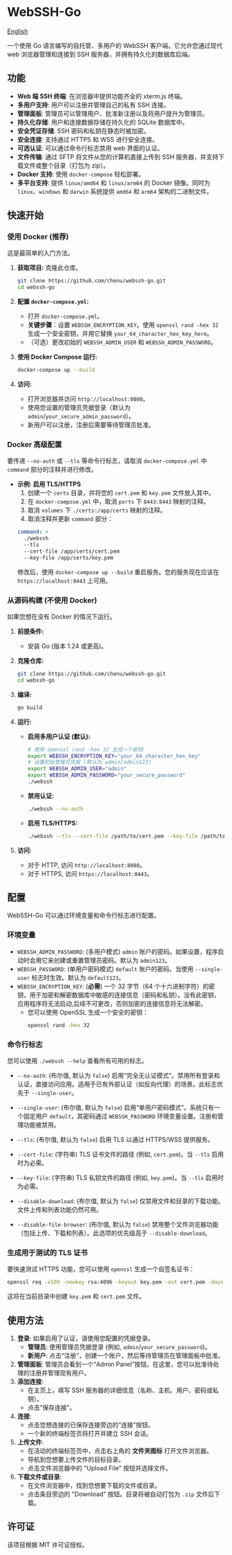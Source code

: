 # WebSSH-Go

[English](README.md)

一个使用 Go 语言编写的自托管、多用户的 WebSSH 客户端。它允许您通过现代 web 浏览器管理和连接到 SSH 服务器，并拥有持久化的数据库后端。

## 功能

*   **Web 端 SSH 终端**: 在浏览器中提供功能齐全的 xterm.js 终端。
*   **多用户支持**: 用户可以注册并管理自己的私有 SSH 连接。
*   **管理面板**: 管理员可以管理用户、批准新注册以及将用户提升为管理员。
*   **持久化存储**: 用户和连接数据存储在持久化的 SQLite 数据库中。
*   **安全凭证存储**: SSH 密码和私钥在静态时被加密。
*   **安全连接**: 支持通过 HTTPS 和 WSS 进行安全连接。
*   **可选认证**: 可以通过命令行标志禁用 web 界面的认证。
*   **文件传输**: 通过 SFTP 将文件从您的计算机直接上传到 SSH 服务器，并支持下载文件或整个目录（打包为 zip）。
*   **Docker 支持**: 使用 `docker-compose` 轻松部署。
*   **多平台支持**: 提供 `linux/amd64` 和 `linux/arm64` 的 Docker 镜像。同时为 `linux`、`windows` 和 `darwin` 系统提供 `amd64` 和 `arm64` 架构的二进制文件。

## 快速开始

### 使用 Docker (推荐)

这是最简单的入门方法。

1.  **获取项目:**
    克隆此仓库。
    ```bash
    git clone https://github.com/chenu/webssh-go.git
    cd webssh-go
    ```

2.  **配置 `docker-compose.yml`:**
    *   打开 `docker-compose.yml`。
    *   **关键步骤**：设置 `WEBSSH_ENCRYPTION_KEY`。使用 `openssl rand -hex 32` 生成一个安全密钥，并用它替换 `your_64_character_hex_key_here`。
    *   （可选）更改初始的 `WEBSSH_ADMIN_USER` 和 `WEBSSH_ADMIN_PASSWORD`。

3.  **使用 Docker Compose 运行:**
    ```bash
    docker-compose up --build
    ```

4.  **访问:**
    *   打开浏览器并访问 `http://localhost:8080`。
    *   使用您设置的管理员凭据登录（默认为 `admin`/`your_secure_admin_password`）。
    *   新用户可以注册，注册后需要等待管理员批准。

### Docker 高级配置

要传递 `--no-auth` 或 `--tls` 等命令行标志，请取消 `docker-compose.yml` 中 `command` 部分的注释并进行修改。

*   **示例: 启用 TLS/HTTPS**
    1.  创建一个 `certs` 目录，并将您的 `cert.pem` 和 `key.pem` 文件放入其中。
    2.  在 `docker-compose.yml` 中，取消 `ports` 下 `8443:8443` 映射的注释。
    3.  取消 `volumes` 下 `./certs:/app/certs` 映射的注释。
    4.  取消注释并更新 `command` 部分：
    ```yaml
    command: >
      ./webssh
      --tls
      --cert-file /app/certs/cert.pem
      --key-file /app/certs/key.pem
    ```
    修改后，使用 `docker-compose up --build` 重启服务。您的服务现在应该在 `https://localhost:8443` 上可用。

### 从源码构建 (不使用 Docker)

如果您想在没有 Docker 的情况下运行。

1.  **前提条件:**
    *   安装 Go (版本 1.24 或更高)。

2.  **克隆仓库:**
    ```bash
    git clone https://github.com/chenu/webssh-go.git
    cd webssh-go
    ```

3.  **编译:**
    ```bash
    go build
    ```

4.  **运行:**
    *   **启用多用户认证 (默认):**
        ```bash
        # 使用 openssl rand -hex 32 生成一个密钥
        export WEBSSH_ENCRYPTION_KEY="your_64_character_hex_key"
        # 设置初始管理员凭据 (默认为 admin/admin123)
        export WEBSSH_ADMIN_USER="admin"
        export WEBSSH_ADMIN_PASSWORD="your_secure_password"
        ./webssh
        ```
    *   **禁用认证:**
        ```bash
        ./webssh --no-auth
        ```
    *   **启用 TLS/HTTPS:**
        ```bash
        ./webssh --tls --cert-file /path/to/cert.pem --key-file /path/to/key.pem
        ```

5.  **访问:**
    *   对于 HTTP, 访问 `http://localhost:8080`。
    *   对于 HTTPS, 访问 `https://localhost:8443`。

## 配置

WebSSH-Go 可以通过环境变量和命令行标志进行配置。

### 环境变量

*   `WEBSSH_ADMIN_PASSWORD`: (多用户模式) `admin` 账户的密码。如果设置，程序启动时会用它来创建或重置管理员密码。默认为 `admin123`。
*   `WEBSSH_PASSWORD`: (单用户密码模式) `default` 账户的密码。当使用 `--single-user` 标志时生效。默认为 `default123`。
*   `WEBSSH_ENCRYPTION_KEY`: (**必需**) 一个 32 字节（64 个十六进制字符）的密钥，用于加密和解密数据库中敏感的连接信息（密码和私钥）。没有此密钥，应用程序将无法启动,后续不可更改，否则加密的连接信息将无法解密。
    *   您可以使用 OpenSSL 生成一个安全的密钥：
        ```bash
        openssl rand -hex 32
        ```

### 命令行标志

您可以使用 `./webssh --help` 查看所有可用的标志。
*   `--no-auth`: (布尔值, 默认为 `false`)
    启用“完全无认证模式”。禁用所有登录和认证，直接访问应用。适用于已有外部认证（如反向代理）的场景。此标志优先于 `--single-user`。
*   `--single-user`: (布尔值, 默认为 `false`)
    启用“单用户密码模式”。系统只有一个固定用户 `default`，其密码通过 `WEBSSH_PASSWORD` 环境变量设置。注册和管理功能被禁用。
    
*   `--tls`: (布尔值, 默认为 `false`)
    启用 TLS 以通过 HTTPS/WSS 提供服务。

*   `--cert-file`: (字符串)
    TLS 证书文件的路径 (例如, `cert.pem`)。当 `--tls` 启用时为必需。

*   `--key-file`: (字符串)
    TLS 私钥文件的路径 (例如, `key.pem`)。当 `--tls` 启用时为必需。

*   `--disable-download`: (布尔值, 默认为 `false`)
    仅禁用文件和目录的下载功能。文件上传和列表功能仍然可用。

*   `--disable-file-browser`: (布尔值, 默认为 `false`)
    禁用整个文件浏览器功能（包括上传、下载和列表）。此选项的优先级高于 `--disable-download`。

### 生成用于测试的 TLS 证书

要快速测试 HTTPS 功能，您可以使用 `openssl` 生成一个自签名证书：

```bash
openssl req -x509 -newkey rsa:4096 -keyout key.pem -out cert.pem -days 365 -nodes -subj "/CN=localhost"
```

这将在当前目录中创建 `key.pem` 和 `cert.pem` 文件。

## 使用方法

1.  **登录**: 如果启用了认证，请使用您配置的凭据登录。
    *   **管理员**: 使用管理员凭据登录 (例如, `admin`/`your_secure_password`)。
    *   **新用户**: 点击“注册”，创建一个账户，然后等待管理员在管理面板中批准。
2.  **管理面板**: 管理员会看到一个“Admin Panel”按钮。在这里，您可以批准待处理的注册并管理现有用户。
3.  **添加连接**:
    *   在主页上，填写 SSH 服务器的详细信息（名称、主机、用户、密码或私钥）。
    *   点击“保存连接”。
4.  **连接**:
    *   点击您想连接的已保存连接旁边的“连接”按钮。
    *   一个新的终端标签页将打开并建立 SSH 会话。
5.  **上传文件**:
    *   在活动的终端标签页中，点击右上角的 **文件夹图标** 打开文件浏览器。
    *   导航到您想要上传文件的目标目录。
    *   点击文件浏览器中的 "Upload File" 按钮并选择文件。
6.  **下载文件或目录**:
    *   在文件浏览器中，找到您想要下载的文件或目录。
    *   点击条目旁边的 "Download" 按钮。目录将被自动打包为 `.zip` 文件后下载。

## 许可证

该项目根据 MIT 许可证授权。
